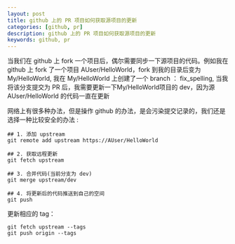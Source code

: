 ```yaml
---
layout: post  
title: github 上的 PR 项目如何获取源项目的更新  
categories: [github, pr]  
description: github 上的 PR 项目如何获取源项目的更新  
keywords: github, pr  
---
```


当我们在 github 上 fork 一个项目后，偶尔需要同步一下源项目的代码。例如我在 github 上 fork 了一个项目 AUser/HelloWorld，fork 到我的目录后变为 My/HelloWorld, 我在 My/HelloWorld 上创建了一个 branch ： fix_spelling, 当我将该分支提交为 PR 后，我需要更新一下My/HelloWorld项目的 dev，因为源 AUser/HelloWorld 的代码一直在更新

网络上有很多种办法，但是操作 github 的办法，是会污染提交记录的，我们还是选择一种比较安全的办法 :

```
## 1. 添加 upstream 
git remote add upstream https://AUser/HelloWorld

## 2. 获取远程更新
git fetch upstream

## 3. 合并代码(当前分支为 dev)
git merge upstream/dev

## 4. 将更新后的代码推送到自己的空间
git push
```

更新相应的 tag：

```
git fetch upstream --tags
git push origin --tags
```

